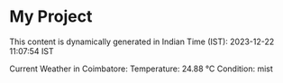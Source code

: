 # My Project

This content is dynamically generated in Indian Time (IST): 2023-12-22 11:07:54 IST


Current Weather in Coimbatore:
Temperature: 24.88 °C
Condition: mist
